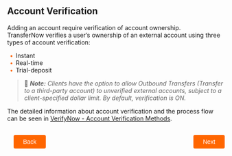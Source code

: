 ## Account Verification

Adding an account require verification of account ownership.  
TransferNow verifies a user’s ownership of an external account using three types of account verification:     

<div class="card-body">
<ul>
<li>Instant</li>
<li>Real-time</li>
<li>Trial-deposit</li>
</ul>
</div>
  

<!-- theme: info -->

> :memo: _**Note:** Clients have the option to allow Outbound Transfers (Transfer to a third-party account) to unverified external accounts, subject to a client-specified dollar limit. By default, verification is ON._

The detailed information about account verification and the process flow can be seen in [VerifyNow - Account Verification Methods](/product/VerifyNow/docs/?path=docs/verifynow-account-verification-method.md&branch=develop). 


<div class="account-verification-button-container">
    <br>
    <div class="account-verification-left-button">
      <a href="?path=docs/transfer-via-bank-accounts/add-an-Account.md">Back</a>
    </div>
    <div class="account-verification-right-button">
        <a href="?path=docs/transfer-via-bank-accounts/delete_accounts.md">Next</a>
    </div>
</div>
<style>
    .account-verification-button-container {
        position: relative;
        width: 100%;
        height: 30px;
        font-family: sans-serif;
        margin: 0px 15px;
    }
    .account-verification-left-button a,
    .account-verification-right-button a{
        position: absolute;
        display: inline;
        border: 0px;
        background: rgb(255, 102, 0);
        color: rgb(255, 255, 255);
        padding: 8px 22px;
        cursor: pointer;
        border-radius: 4px;                                
        text-align: center;
        text-decoration: none;
        transition: all 0.3s ease;
    }
    .account-verification-left-button a{ 
        left: 0;
    }
    .account-verification-right-button a{
        right: 12px;
    }
    .account-verification-left-button a:hover,
    .account-verification-right-button a:hover {
        color: #f60;
        background-color: white;
        border: 2px solid #f60;
    }
    .card-body ul {
        list-style: none;
        padding-left: 20px;
    }
    .card-body ul li::before {
        content: "\2022";
        font-size: 1em;
        color: #f60;
        display: inline-block;
        width: 1em;
        margin-left: -1em;
    }
</style>